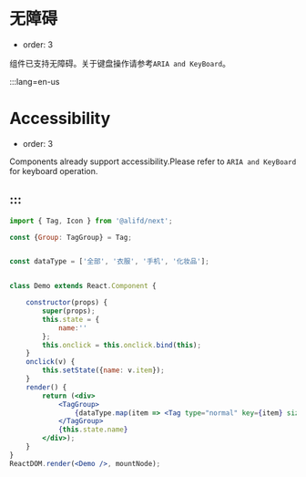 # 无障碍

- order: 3

组件已支持无障碍。关于键盘操作请参考`ARIA and KeyBoard`。


:::lang=en-us
# Accessibility

- order: 3

Components already support accessibility.Please refer to `ARIA and KeyBoard` for keyboard operation.

:::
---

````jsx
import { Tag, Icon } from '@alifd/next';

const {Group: TagGroup} = Tag;


const dataType = ['全部', '衣服', '手机', '化妆品'];


class Demo extends React.Component {

    constructor(props) {
        super(props);
        this.state = {
            name:''
        };
        this.onclick = this.onclick.bind(this);
    }
    onclick(v) {
        this.setState({name: v.item});
    }
    render() {
        return (<div>
            <TagGroup>
                {dataType.map(item => <Tag type="normal" key={item} size="medium"  onClick={() => this.onclick({item})} >{ item }</Tag>) }
            </TagGroup>
            {this.state.name}
        </div>);
    }
}
ReactDOM.render(<Demo />, mountNode);

````